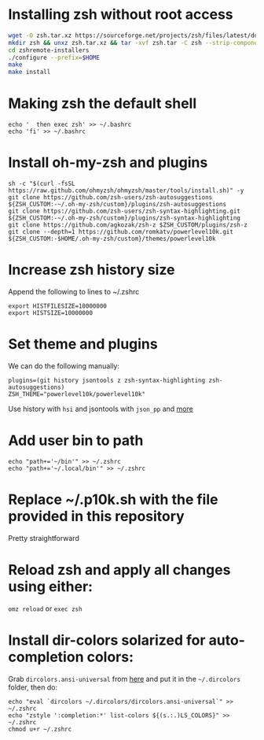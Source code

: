 # Installing zsh without root access

```bash
wget -O zsh.tar.xz https://sourceforge.net/projects/zsh/files/latest/download --no-check-certificate
mkdir zsh && unxz zsh.tar.xz && tar -xvf zsh.tar -C zsh --strip-components 1
cd zshremote-installers
./configure --prefix=$HOME
make
make install
```

# Making zsh the default shell

```echo 'if test -t 1;' >> ~/.bashrc
echo '  then exec zsh' >> ~/.bashrc
echo 'fi' >> ~/.bashrc
```

# Install oh-my-zsh and plugins

```
sh -c "$(curl -fsSL https://raw.github.com/ohmyzsh/ohmyzsh/master/tools/install.sh)" -y
git clone https://github.com/zsh-users/zsh-autosuggestions ${ZSH_CUSTOM:-~/.oh-my-zsh/custom}/plugins/zsh-autosuggestions
git clone https://github.com/zsh-users/zsh-syntax-highlighting.git ${ZSH_CUSTOM:-~/.oh-my-zsh/custom}/plugins/zsh-syntax-highlighting
git clone https://github.com/agkozak/zsh-z $ZSH_CUSTOM/plugins/zsh-z
git clone --depth=1 https://github.com/romkatv/powerlevel10k.git ${ZSH_CUSTOM:-$HOME/.oh-my-zsh/custom}/themes/powerlevel10k
```

# Increase zsh history size

Append the following to lines to ~/.zshrc
```
export HISTFILESIZE=10000000
export HISTSIZE=10000000
```

# Set theme and plugins

We can do the following manually:
```
plugins=(git history jsontools z zsh-syntax-highlighting zsh-autosuggestions)
ZSH_THEME="powerlevel10k/powerlevel10k"
```
Use history with ```hsi``` and jsontools with ```json_pp``` and [more](https://github.com/ohmyzsh/ohmyzsh/tree/master/plugins/jsontools)


# Add user bin to path
```
echo "path+='~/bin'" >> ~/.zshrc
echo "path+='~/.local/bin'" >> ~/.zshrc
```

# Replace ~/.p10k.sh with the file provided in this repository

Pretty straightforward


# Reload zsh and apply all changes using either:

```omz reload``` or ```exec zsh```

# Install dir-colors solarized for auto-completion colors:

Grab ```dircolors.ansi-universal``` from [here](https://github.com/seebi/dircolors-solarized) and put it in the ```~/.dircolors``` folder, then do:

```
echo "eval `dircolors ~/.dircolors/dircolors.ansi-universal`" >> ~/.zshrc
echo "zstyle ':completion:*' list-colors ${(s.:.)LS_COLORS}" >> ~/.zshrc
chmod u+r ~/.zshrc
```



